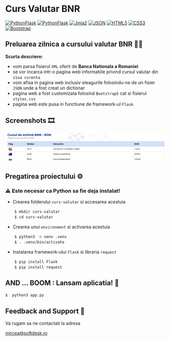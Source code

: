 
# Curs Valutar BNR
[![PythonFlask](https://img.shields.io/badge/Python-505050.svg)](#)
[![PythonFlask](https://img.shields.io/badge/Flask-FFD142.svg)](#)
[![Jinja2](https://img.shields.io/badge/Jinja2-FFFFFF.svg)](#)
[![JSON](https://img.shields.io/badge/JSON-<COLOR>.svg)](#)
[![HTML5](https://img.shields.io/badge/HTML5-E44D27.svg)](#)
[![CSS3](https://img.shields.io/badge/CSS3-1675BB.svg)](#)
[![Bootstrap](https://img.shields.io/badge/Bootstrap5-702CF6.svg)](#)

## Preluarea zilnica a cursului valutar BNR 🧑‍💻

**Scurta descriere:**

- vom parsa fisierul `XML` oferit de **Banca Nationala a Romaniei**
- se vor incarca intr-o pagina web informatiile privind cursul valutar din `ziua curenta`
- vom afisa in pagina web inclusiv steagurile folosindu-ne de un fisier `JSON` unde a fost creat un dictionar
- pagina web a fost customizata folosind `Bootstrap5` cat si fisierul `styles.css`
- pagina web este pusa in functiune de framework-ul `Flask`



## Screenshots 🎞️

![Curs BNR](image.png)


## Pregatirea proiectului ⚙️

### ⚠️ Este necesar ca Python sa fie deja instalat!




- Crearea folderului `curs-valutar` si accesarea acestuia

```bash
    $ mkdir curs-valutar
    $ cd curs-valutar
```

- Crearea unui `environment` si activarea acestuia

```sh
    $ python3 -m venv .venv
    $ . .venv/bin/activate
```

- Instalarea framework-ului `Flask` si libraria `request` 

```sh
    $ pip install Flask
    $ pip install request
```

## AND ... BOOM : Lansam aplicatia! :rocket:

```sh
$  python3 app.py
```

## Feedback and Support 📩
Va rugam sa ne contactati la adresa 

mircea@softdesk.ro